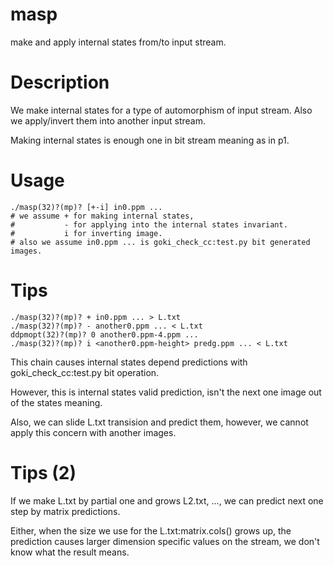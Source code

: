 # masp
make and apply internal states from/to input stream.

# Description
We make internal states for a type of automorphism of input stream.
Also we apply/invert them into another input stream.

Making internal states is enough one in bit stream meaning as in p1.

# Usage
    ./masp(32)?(mp)? [+-i] in0.ppm ...
    # we assume + for making internal states,
    #           - for applying into the internal states invariant.
    #           i for inverting image.
    # also we assume in0.ppm ... is goki_check_cc:test.py bit generated images.

# Tips
    ./masp(32)?(mp)? + in0.ppm ... > L.txt
    ./masp(32)?(mp)? - another0.ppm ... < L.txt
    ddpmopt(32)?(mp)? 0 another0.ppm-4.ppm ...
    ./masp(32)?(mp)? i <another0.ppm-height> predg.ppm ... < L.txt

This chain causes internal states depend predictions with goki_check_cc:test.py bit operation.

However, this is internal states valid prediction, isn't the next one image out of the states meaning.

Also, we can slide L.txt transision and predict them, however, we cannot apply this concern with another images.

# Tips (2)
If we make L.txt by partial one and grows L2.txt, ..., we can predict next one step by matrix predictions.

Either, when the size we use for the L.txt:matrix.cols() grows up, the prediction causes larger dimension specific values on the stream, we don't know what the result means.

